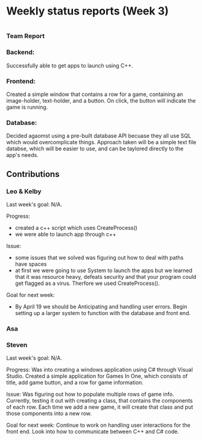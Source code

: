 # Weekly status reports (Week 3)
#
### Team Report
### Backend:
Successfully able to get apps to launch using C++.
### Frontend:
Created a simple window that contains a row for a game, containing an image-holder, text-holder, and a button. On click, the button will indicate the game is running.
### Database:
Decided agaomst using a pre-built database API becuase they all use SQL which would overcomplicate things. Approach taken will be a simple text file databse, which will be easier to use, and can be taylored directly to the app's needs.

## Contributions
### Leo & Kelby
Last week's goal: N/A.

Progress:
- created a c++ script which uses CreateProcess()
- we were able to launch app through c++

Issue:
- some issues that we solved was figuring out how to deal with paths have spaces
- at first we were going to use System to launch the apps but we learned that
it was resource heavy, defeats security and that your program could get flagged as a virus.
Therfore we used CreateProcess().

Goal for next week:
- By April 19 we should be Anticipating and handling user errors.
Begin setting up a larger system to function with the database and front end.

### Asa
### Steven
Last week's goal: N/A.

Progress: Was into creating a windows application using C# through Visual Studio. Created a simple application for Games In One, which consists of title, add game button, and a row for game information.


Issue: Was figuring out how to populate multiple rows of game info. Currently, testing it out with creating a class, that contains the components of each row. Each time we add a new game, it will create that class and put those components into a new row.

Goal for next week: Continue to work on handling user interactions for the front end. Look into how to communicate between C++ and C# code.
